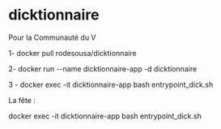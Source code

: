# dicktionnaire


Pour la Communauté du V

1- docker pull rodesousa/dicktionnaire

2- docker run --name dicktionnaire-app -d dicktionnaire

3 - docker exec -it dicktionnaire-app bash entrypoint_dick.sh

La fête :

docker exec -it dicktionnaire-app bash entrypoint_dick.sh
